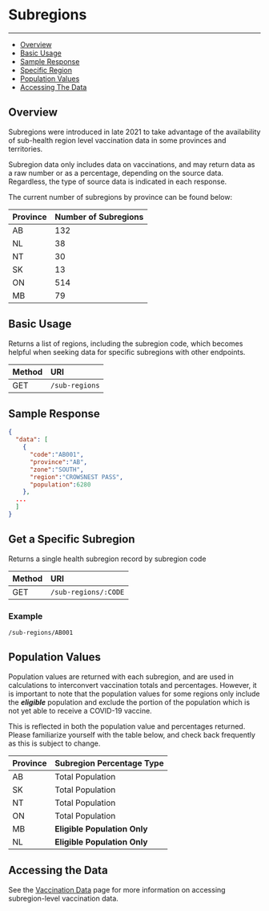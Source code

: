 # Subregions

---

- [Overview](#overview)
- [Basic Usage](#basic)
- [Sample Response](#sample-response)
- [Specific Region](#single)
- [Population Values](#pop)
- [Accessing The Data](#data)

<a name="overview"></a>
## Overview
Subregions were introduced in late 2021 to take advantage of the availability of sub-health region level vaccination data in some provinces and territories.

Subregion data only includes data on vaccinations, and may return data as a raw number or as a percentage, depending on the source data. Regardless, the type of source data is indicated in each response.

The current number of subregions by province can be found below:

| Province | Number of Subregions |
| :- | :- |
| AB | 132 |
| NL | 38 |
| NT | 30 |
| SK | 13 |
| ON | 514 |
| MB | 79 |

<a name="overview"></a>
## Basic Usage
Returns a list of regions, including the subregion code, which becomes helpful when seeking data for specific subregions with other endpoints.

| Method | URI |
| :- | :- |
| GET | `/sub-regions` |

<a name="sample-response"></a>
## Sample Response

```json
{
  "data": [
    {
      "code":"AB001",
      "province":"AB",
      "zone":"SOUTH",
      "region":"CROWSNEST PASS",
      "population":6280
    },
  ...
  ]
}
```

<a name="single"></a>
## Get a Specific Subregion

Returns a single health subregion record by subregion code

| Method | URI |
| :- | :- |
| GET | `/sub-regions/:CODE` |

### Example

`/sub-regions/AB001`

<a name="pop"></a>
## Population Values

Population values are returned with each subregion, and are used in calculations to interconvert vaccination totals and percentages. However, it is important to note that the population values for some regions only include the ***eligible*** population and exclude the portion of the population which is not yet able to receive a COVID-19 vaccine.

This is reflected in both the population value and percentages returned. Please familiarize yourself with the table below, and check back frequently as this is subject to change.

| Province | Subregion Percentage Type|
| :- | :- |
|AB| Total Population| 
|SK| Total Population| 
|NT| Total Population|
|ON| Total Population| 
|MB| **Eligible Population Only**| 
|NL| **Eligible Population Only**| 

<a name="data"></a>
## Accessing the Data

See the [Vaccination Data](/{{route}}/{{version}}/vaccinations) page for more information on accessing subregion-level vaccination data.
